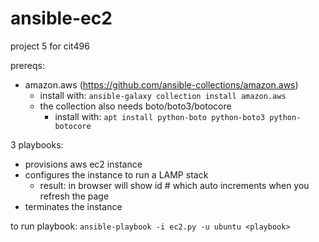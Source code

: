 # ansible-ec2
project 5 for cit496

prereqs:
- amazon.aws (https://github.com/ansible-collections/amazon.aws)
  - install with: `ansible-galaxy collection install amazon.aws`
  - the collection also needs boto/boto3/botocore
    - install with: `apt install python-boto python-boto3 python-botocore`

3 playbooks:
- provisions aws ec2 instance
- configures the instance to run a LAMP stack
  - result: in browser will show id # which auto increments when you refresh the page 
- terminates the instance

to run playbook:
`ansible-playbook -i ec2.py -u ubuntu <playbook>`
